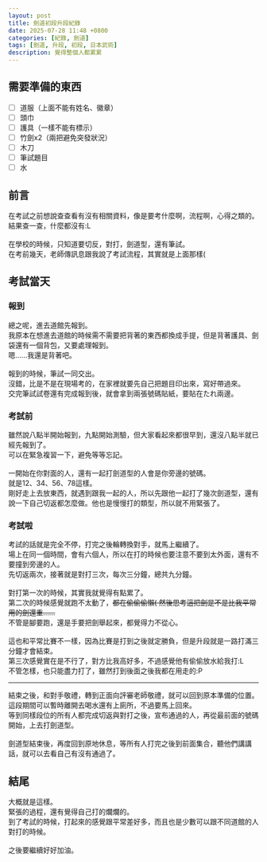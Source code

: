 ```yaml
---
layout: post
title: 劍道初段升段紀錄
date: 2025-07-28 11:48 +0800
categories: [紀錄, 劍道]
tags: [劍道, 升段, 初段, 日本武術]
description: 覺得整個人都累累
---
```

## 需要準備的東西
- [ ] 道服（上面不能有姓名、徽章）
- [ ] 頭巾
- [ ] 護具（一樣不能有標示）
- [ ] 竹劍x2（兩把避免突發狀況）
- [ ] 木刀
- [ ] 筆試題目
- [ ] 水

## 前言
在考試之前想說查查看有沒有相關資料，像是要考什麼啊，流程啊，心得之類的。<br>
結果查一查，什麼都沒有:L<br>
<br>
在學校的時候，只知道要切反，對打，劍道型，還有筆試。<br>
在考前幾天，老師傳訊息跟我說了考試流程，其實就是上面那樣(

## 考試當天
### 報到
總之呢，進去道館先報到。<br>
我原本在想進去道館的時候需不需要把背著的東西都換成手提，但是背著護具、劍袋還有一個背包，又要處理報到。<br>
嗯......我還是背著吧。<br>
<br>
報到的時候，筆試一同交出。<br>
沒錯，比是不是在現場考的，在家裡就要先自己把題目印出來，寫好帶過來。<br>
交完筆試試卷還有完成報到後，就會拿到兩張號碼貼紙，要貼在たれ兩邊。

### 考試前
雖然說八點半開始報到，九點開始測驗，但大家看起來都很早到，還沒八點半就已經先報到了。<br>
可以在緊急複習一下，避免等等忘記。<br>
<br>
一開始在你對面的人，還有一起打劍道型的人會是你旁邊的號碼。<br>
就是12、34、56、78這樣。<br>
剛好走上去放東西，就遇到跟我一起的人，所以先跟他一起打了幾次劍道型，還有說一下自己切返都怎麼做。他也是慢慢打的類型，所以就不用緊張了。

### 考試啦
考試的話就是完全不停，打完之後輪轉換對手，就馬上繼續了。<br>
場上在同一個時間，會有六個人，所以在打的時候也要注意不要到太外面，還有不要撞到旁邊的人。<br>
先切返兩次，接著就是對打三次，每次三分鐘，總共九分鐘。<br>
<br>
對打第一次的時候，其實我就覺得有點累了。<br>
第二次的時候感覺就跑不太動了，~~都在偷偷偷懶( 然後思考這把劍是不是比我平常用的劍還重......~~<br>
不管是腳要跑，還是手要把劍舉起來，都覺得力不從心。<br>
<br>
這也和平常比賽不一樣，因為比賽是打到之後就定勝負，但是升段就是一路打滿三分鐘才會結束。<br>
第三次感覺實在是不行了，對方比我高好多，不過感覺他有偷偷放水給我打:L<br>
不管怎樣，也只能盡力打了，雖然打到後面之後我都在用走的:P

---

結束之後，和對手敬禮，轉到正面向評審老師敬禮，就可以回到原本準備的位置。<br>
這段期間可以暫時離開去喝水還有上廁所，不過要馬上回來。<br>
等到同樣段位的所有人都完成切返與對打之後，宣布通過的人，再從最前面的號碼開始，上去打劍道型。<br>
<br>
劍道型結束後，再度回到原地休息，等所有人打完之後到前面集合，聽他們講講話，就可以去看自己有沒有通過了。

## 結尾
大概就是這樣。<br>
緊張的過程，還有覺得自己打的爛爛的。<br>
到了考試的時候，打起來的感覺跟平常差好多，而且也是少數可以跟不同道館的人對打的時候。<br>
<br>
之後要繼續好好加油。